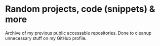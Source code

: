 # Random projects, code (snippets) & more

Archive of my previous public accessable repositories. Done to cleanup unnecessary stuff on my GitHub profile.

